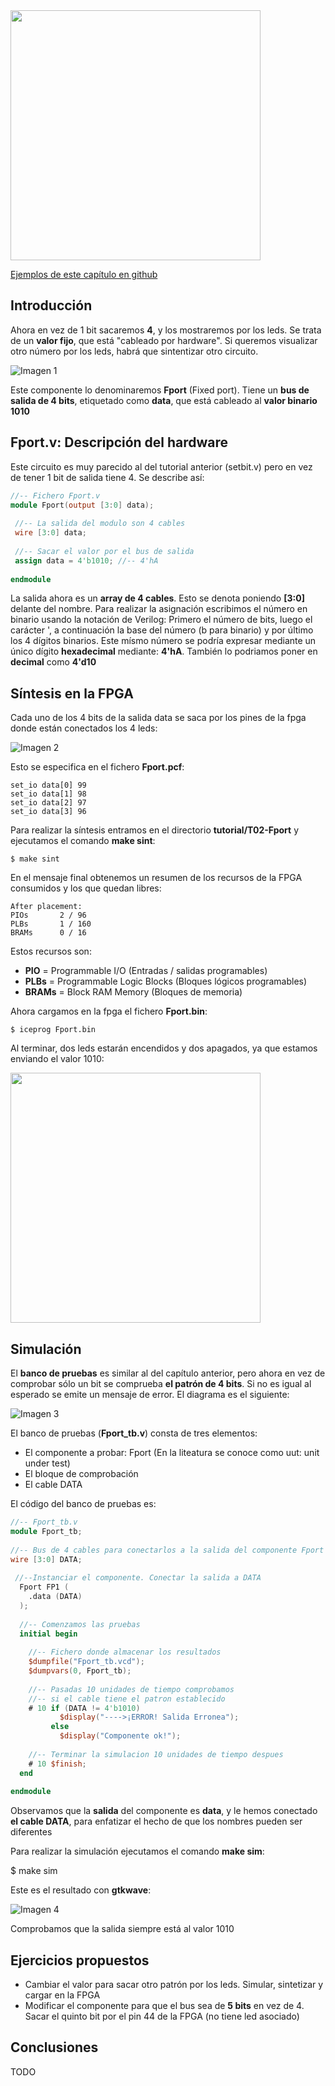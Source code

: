 <img src="https://github.com/Obijuan/open-fpga-verilog-tutorial/raw/master/tutorial/T02-Fport/images/Fport-iCEstick-1.png" width="400" align="center">

[Ejemplos de este capítulo en github](https://github.com/Obijuan/open-fpga-verilog-tutorial/tree/master/tutorial/T02-Fport)

## Introducción

Ahora en vez de 1 bit sacaremos **4**, y los mostraremos por los leds. Se trata de un **valor fijo**, que está "cableado por hardware". Si queremos visualizar otro número por los leds, habrá que sintentizar otro circuito.

![Imagen 1](https://github.com/Obijuan/open-fpga-verilog-tutorial/raw/master/tutorial/T02-Fport/images/Fport-1.png)

Este componente lo denominaremos **Fport** (Fixed port). Tiene un **bus de salida de 4 bits**, etiquetado como **data**, que está cableado al **valor binario 1010**

## Fport.v: Descripción del hardware

Este circuito es muy parecido al del tutorial anterior (setbit.v) pero en vez de tener 1 bit de salida tiene 4. Se describe así:

```verilog
//-- Fichero Fport.v
module Fport(output [3:0] data);
    
 //-- La salida del modulo son 4 cables
 wire [3:0] data;
    
 //-- Sacar el valor por el bus de salida
 assign data = 4'b1010; //-- 4'hA
    
endmodule
```
La salida ahora es un **array de 4 cables**. Esto se denota poniendo **[3:0]** delante del nombre. Para realizar la asignación escribimos el número en binario usando la notación de Verilog: Primero el número de bits, luego el carácter ', a continuación la base del número (b para binario) y por último los 4 dígitos binarios.  Este mísmo número se podría expresar mediante un único dígito **hexadecimal** mediante:  **4'hA**. También lo podriamos poner en **decimal** como **4'd10**

## Síntesis en la FPGA

Cada uno de los 4 bits de la salida data se saca por los pines de la fpga donde están conectados los 4 leds:

![Imagen 2](https://github.com/Obijuan/open-fpga-verilog-tutorial/raw/master/tutorial/T02-Fport/images/Fport-2.png)

Esto se especifica en el fichero **Fport.pcf**:

    set_io data[0] 99
    set_io data[1] 98
    set_io data[2] 97
    set_io data[3] 96

Para realizar la síntesis entramos en el directorio **tutorial/T02-Fport** y ejecutamos el comando **make sint**:

    $ make sint

En el mensaje final obtenemos un resumen de los recursos de la FPGA consumidos y los que quedan libres:

    After placement:
    PIOs       2 / 96
    PLBs       1 / 160
    BRAMs      0 / 16

Estos recursos son:
* **PIO** = Programmable I/O (Entradas / salidas programables)
* **PLBs** = Programmable Logic Blocks (Bloques lógicos programables)
* **BRAMs** = Block RAM Memory (Bloques de memoria)

Ahora cargamos en la fpga el fichero **Fport.bin**:

    $ iceprog Fport.bin

Al terminar, dos leds estarán encendidos y dos apagados, ya que estamos enviando el valor 1010:

<img src="https://github.com/Obijuan/open-fpga-verilog-tutorial/raw/master/tutorial/T02-Fport/images/Fport-iCEstick-2.png" width="400" align="center">

## Simulación

El **banco de pruebas** es similar al del capítulo anterior, pero ahora en vez de comprobar sólo un bit se comprueba **el patrón de 4 bits**. Si no es igual al esperado se emite un mensaje de error. El diagrama es el siguiente:

![Imagen 3](https://github.com/Obijuan/open-fpga-verilog-tutorial/raw/master/tutorial/T02-Fport/images/Fport-3.png)

El banco de pruebas (**Fport_tb.v**) consta de tres elementos:

* El componente a probar: Fport  (En la liteatura se conoce como uut: unit under test)
* El bloque de comprobación 
* El cable DATA

El código del banco de pruebas es:

```verilog
//-- Fport_tb.v
module Fport_tb;
    
//-- Bus de 4 cables para conectarlos a la salida del componente Fport
wire [3:0] DATA;
    
 //--Instanciar el componente. Conectar la salida a DATA
  Fport FP1 (
    .data (DATA)
  );
    
  //-- Comenzamos las pruebas
  initial begin
    
    //-- Fichero donde almacenar los resultados
    $dumpfile("Fport_tb.vcd");
    $dumpvars(0, Fport_tb);
    
    //-- Pasadas 10 unidades de tiempo comprobamos
    //-- si el cable tiene el patron establecido
    # 10 if (DATA != 4'b1010)
           $display("---->¡ERROR! Salida Erronea");
         else
           $display("Componente ok!");
    
    //-- Terminar la simulacion 10 unidades de tiempo despues
    # 10 $finish;
  end
    
endmodule
```

Observamos que la **salida** del componente es **data**, y le hemos conectado **el cable DATA**, para enfatizar el hecho de que los nombres pueden ser diferentes

Para realizar la simulación ejecutamos el comando **make sim**:

   $ make sim

Este es el resultado con **gtkwave**:

![Imagen 4](https://github.com/Obijuan/open-fpga-verilog-tutorial/raw/master/tutorial/T02-Fport/images/Fport-sim-1.png)

Comprobamos que la salida siempre está al valor 1010

## Ejercicios propuestos
* Cambiar el valor para sacar otro patrón por los leds. Simular, sintetizar y cargar en la FPGA
* Modificar el componente para que el bus sea de **5 bits** en vez de 4. Sacar el quinto bit por el pin 44 de la FPGA (no tiene led asociado)

## Conclusiones
TODO



